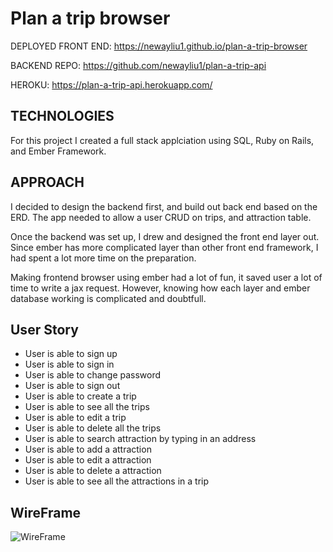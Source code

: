 # Plan a trip browser

DEPLOYED FRONT END: https://newayliu1.github.io/plan-a-trip-browser


BACKEND REPO: https://github.com/newayliu1/plan-a-trip-api


HEROKU: https://plan-a-trip-api.herokuapp.com/

## TECHNOLOGIES
For this project I created a full stack applciation using SQL, Ruby on Rails, and Ember Framework.

## APPROACH
I decided to design the backend first, and build out back end based on the ERD. The app needed to allow a user CRUD on trips, and attraction table.

Once the backend was set up, I drew and designed the front end layer out. Since ember has more complicated layer than other front end framework, I had spent a lot more time on the preparation.

Making frontend browser using ember had a lot of fun, it saved user a lot of time to write a jax request. However, knowing how each layer and ember database working is complicated and doubtfull.

## User Story
- User is able to sign up
- User is able to sign in
- User is able to change password
- User is able to sign out
- User is able to create a trip
- User is able to see all the trips
- User is able to edit a trip
- User is able to delete all the trips
- User is able to search attraction by typing in an address
- User is able to add a attraction
- User is able to edit a attraction
- User is able to delete a attraction
- User is able to see all the attractions in a trip

## WireFrame
![WireFrame](https://cloud.githubusercontent.com/assets/19287350/24368473/8ffb7b46-12ee-11e7-83cd-ac9a41f4c4d5.JPG)

